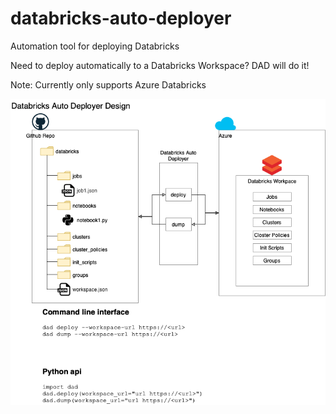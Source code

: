 # databricks-auto-deployer
Automation tool for deploying Databricks

Need to deploy automatically to a Databricks Workspace? DAD will do it!

Note: Currently only supports Azure Databricks

![Design Diagram](DAD_Design.drawio.png)